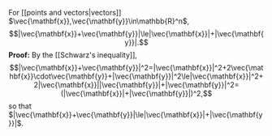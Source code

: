 For [[points and vectors|vectors]] $\vec{\mathbf{x}},\vec{\mathbf{y}}\in\mathbb{R}^n$, $$|\vec{\mathbf{x}}+\vec{\mathbf{y}}|\le|\vec{\mathbf{x}}|+|\vec{\mathbf{y}}|.$$
	**Proof:** By the [[Schwarz's inequality]], $$|\vec{\mathbf{x}}+\vec{\mathbf{y}}|^2=|\vec{\mathbf{x}}|^2+2\vec{\mathbf{x}}\cdot\vec{\mathbf{y}}+|\vec{\mathbf{y}}|^2\le|\vec{\mathbf{x}}|^2+2|\vec{\mathbf{x}}||\vec{\mathbf{y}}|+|\vec{\mathbf{y}}|^2=(|\vec{\mathbf{x}}|+|\vec{\mathbf{y}}|)^2,$$ so that $|\vec{\mathbf{x}}+\vec{\mathbf{y}}|\le|\vec{\mathbf{x}}|+|\vec{\mathbf{y}}|$.